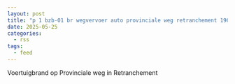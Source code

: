 ```yaml
---
layout: post
title: "p 1 bzb-01 br wegvervoer auto provinciale weg retranchement 196533"
date: 2025-05-25
categories: 
  - rss
tags: 
  - feed
---
```


Voertuigbrand op Provinciale weg in Retranchement
